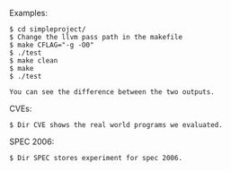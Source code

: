 Examples:

    $ cd simpleproject/
    $ Change the llvm pass path in the makefile
    $ make CFLAG="-g -O0"
    $ ./test
    $ make clean
    $ make
    $ ./test

    You can see the difference between the two outputs.

CVEs:

    $ Dir CVE shows the real world programs we evaluated.

SPEC 2006:

    $ Dir SPEC stores experiment for spec 2006.

